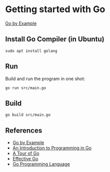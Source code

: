 # Getting started with Go

[Go by Example](https://gobyexample.com/)


## Install Go Compiler (in Ubuntu)

```console
sudo apt install golang
```

## Run

Build and run the program in one shot:

```console
go run src/main.go
```

## Build

```console
go build src/main.go
```

## References

- [Go by Example](https://gobyexample.com/)
- [An Introduction to Programming in Go](https://www.golang-book.com/books/intro)
- [A Tour of Go](https://go.dev/tour/list)
- [Effective Go](https://go.dev/doc/effective_go)
- [Go Programming Language](https://go.dev/doc/)
